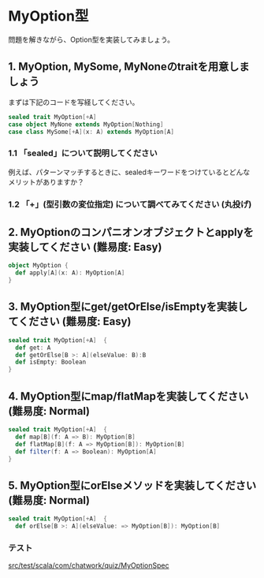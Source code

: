 # MyOption型

問題を解きながら、Option型を実装してみましょう。


## 1. MyOption, MySome, MyNoneのtraitを用意しましょう

まずは下記のコードを写経してください。

```scala
sealed trait MyOption[+A]
case object MyNone extends MyOption[Nothing]
case class MySome[+A](x: A) extends MyOption[A]
```

### 1.1 「sealed」について説明してください

例えば、パターンマッチするときに、sealedキーワードをつけているとどんなメリットがありますか？

### 1.2 「+」(型引数の変位指定) について調べてみてください (丸投げ)

## 2. MyOptionのコンパニオンオブジェクトとapplyを実装してください (難易度: Easy) 

```scala
object MyOption {
  def apply[A](x: A): MyOption[A]
}
```

## 3. MyOption型にget/getOrElse/isEmptyを実装してください (難易度: Easy)

```scala
sealed trait MyOption[+A]  {
  def get: A
  def getOrElse[B >: A](elseValue: B):B
  def isEmpty: Boolean
}
```

## 4. MyOption型にmap/flatMapを実装してください (難易度: Normal)

```scala
sealed trait MyOption[+A]  {
  def map[B](f: A => B): MyOption[B]
  def flatMap[B](f: A => MyOption[B]): MyOption[B]
  def filter(f: A => Boolean): MyOption[A]
}
```

## 5. MyOption型にorElseメソッドを実装してください (難易度: Normal)

```scala
sealed trait MyOption[+A]  {
  def orElse[B >: A](elseValue: => MyOption[B]): MyOption[B]
```

### テスト

[src/test/scala/com/chatwork/quiz/MyOptionSpec](../src/test/scala/com/chatwork/quiz/MyOptionSpec.scala)
